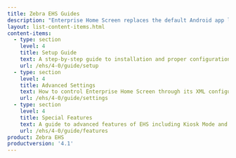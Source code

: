 ```yaml
---
title: Zebra EHS Guides
description: "Enterprise Home Screen replaces the default Android app launcher and home screen with a secure launcher that's easy to configure and lock down. The following guides provide all the information required to customize this powerful tool for the specific needs of any enterprise or department."
layout: list-content-items.html
content-items:
  - type: section
    level: 4
    title: Setup Guide
    text: A step-by-step guide to installation and proper configuration of Enterprise Home Screen on a device
    url: /ehs/4-0/guide/setup
  - type: section
    level: 4
    title: Advanced Settings
    text: How to control Enterprise Home Screen through its XML configuration file
    url: /ehs/4-0/guide/settings
  - type: section
    level: 4
    title: Special Features
    text: A guide to advanced features of EHS including Kiosk Mode and device logging
    url: /ehs/4-0/guide/features
product: Zebra EHS
productversion: '4.1'
---
```














